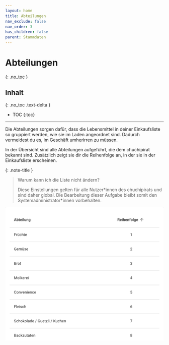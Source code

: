 ```yaml
---
layout: home
title: Abteilungen
nav_exclude: false
nav_order: 3
has_children: false
parent: Stammdaten
---
```

# Abteilungen
{: .no_toc }
## Inhalt
{: .no_toc .text-delta }

- TOC
{:toc}

---
Die Abteilungen sorgen dafür, dass die Lebensmittel in deiner Einkaufsliste so gruppiert werden, wie sie im Laden angeordnet sind. Dadurch vermeidest du es, im Geschäft umherirren zu müssen.

In der Übersicht sind alle Abteilungen aufgeführt, die dem chuchipirat bekannt sind. Zusätzlich zeigt sie dir die Reihenfolge an, in der sie in der Einkaufsliste erscheinen.

{: .note-title }

> Warum kann ich die Liste nicht ändern?
>
>Diese Einstellungen gelten für alle Nutzer\*innen des chuchipirats und sind daher global. Die Bearbeitung dieser Aufgabe bleibt somit den Systemadministrator\*innen vorbehalten.

![Abteilulngsliste](https://github.com/chuchipirat/chuchipirat.github.io/blob/main/docs/masterdata/_images/department_list.png?raw=true)